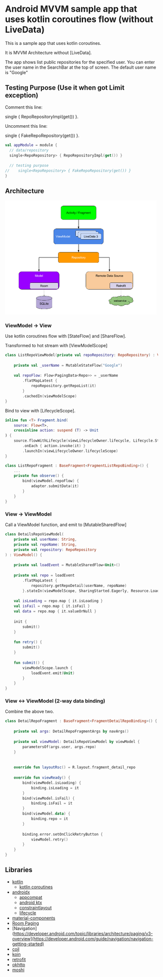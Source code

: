 # Android MVVM sample app that uses kotlin coroutines flow (without LiveData)

This is a sample app that uses kotlin coroutines.

It is MVVM Architecture without [LiveData].

The app shows list public repositories for the specified user. You can enter the user name in the SearchBar at the top of screen. The default user name is "Google"

## Testing Purpose (Use it when got Limit exception)

Comment this line: 

single<RepoRepository> { RepoRepositoryImpl(get()) }.

Uncomment this line: 
  
single<RepoRepository> { FakeRepoRepository(get()) }.
  
```kotlin
val appModule = module {
  // data/repository
  single<RepoRepository> { RepoRepositoryImpl(get()) }

  // testing purpose
//    single<RepoRepository> { FakeRepoRepository(get()) }
}
```

## Architecture

<img src="images/mvvm.png" width="500px" />

### ViewModel -> View

Use kotlin coroutines flow with [StateFlow] and [ShareFlow].

Transformed to hot stream with [ViewModelScope]

```kotlin
class ListRepoViewModel(private val repoRepository: RepoRepository) : ViewModel() {

    private val _userName = MutableStateFlow("Google")

    val repoFlow: Flow<PagingData<Repo>> = _userName
        .flatMapLatest {
            repoRepository.getRepoList(it)
        }
        .cachedIn(viewModelScope)
}
```

Bind to view with [LifecycleScope].

```kotlin
inline fun <T> Fragment.bind(
    source: Flow<T>,
    crossinline action: suspend (T) -> Unit
) {
    source.flowWithLifecycle(viewLifecycleOwner.lifecycle, Lifecycle.State.STARTED)
        .onEach { action.invoke(it) }
        .launchIn(viewLifecycleOwner.lifecycleScope)
}
```

```kotlin
class ListRepoFragment : BaseFragment<FragmentListRepoBinding>() {
    ...
    private fun observe() {
        bind(viewModel.repoFlow) {
            adapter.submitData(it)
        }
    }
}
```

### View -> ViewModel

Call a ViewModel function, and emit to [MutableSharedFlow]

```kotlin
class DetailsRepoViewModel(
    private val userName: String,
    private val repoName: String,
    private val repository: RepoRepository
) : ViewModel() {

    private val loadEvent = MutableSharedFlow<Unit>()

    private val repo = loadEvent
        .flatMapLatest {
            repository.getRepoDetail(userName, repoName)
        }.stateIn(viewModelScope, SharingStarted.Eagerly, Resource.Loading)

    val isLoading = repo.map { it.isLoading }
    val isFail = repo.map { it.isFail }
    val data = repo.map { it.valueOrNull }

    init {
        submit()
    }

    fun retry() {
        submit()
    }

    fun submit() {
        viewModelScope.launch {
            loadEvent.emit(Unit)
        }
    }
}
```

### View <-> ViewModel (2-way data binding)

Combine the above two.

```kotlin
class DetailRepoFragment : BaseFragment<FragmentDetailRepoBinding>() {

    private val args: DetailRepoFragmentArgs by navArgs()

    private val viewModel: DetailsRepoViewModel by viewModel {
        parametersOf(args.user, args.repo)
    }


    override fun layoutRsc() = R.layout.fragment_detail_repo

    override fun viewReady() {
        bind(viewModel.isLoading) {
            binding.isLoading = it
        }
        bind(viewModel.isFail) {
            binding.isFail = it
        }
        bind(viewModel.data) {
            binding.repo = it
        }

        binding.error.setOnClickRetryButton {
            viewModel.retry()
        }
    }
}
```

## Libraries

* [kotlin](https://kotlinlang.org/)
    * [kotlin coroutines](https://github.com/Kotlin/kotlinx.coroutines)
* [androidx](https://developer.android.com/jetpack/androidx)
    * [appcompat](https://developer.android.com/jetpack/androidx/releases/appcompat)
    * [android ktx](https://developer.android.com/kotlin/ktx)
    * [constraintlayout](https://developer.android.com/reference/android/support/constraint/ConstraintLayout)
    * [lifecycle](https://developer.android.com/jetpack/androidx/releases/lifecycle)
* [material-components](https://github.com/material-components/material-components-android)
* [Room Paging](https://developer.android.com/topic/libraries/architecture/paging/v3-overview)
* [Navigation](https://developer.android.com/topic/libraries/architecture/paging/v3-overview](https://developer.android.com/guide/navigation/navigation-getting-started)
* [coil](https://github.com/coil-kt/coil)
* [koin](https://github.com/InsertKoinIO/koin)
* [retrofit](https://github.com/square/retrofit)
* [okhttp](https://github.com/square/okhttp)
* [moshi](https://github.com/square/moshi)

